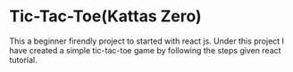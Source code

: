 # Tic-Tac-Toe(Kattas Zero)
This a beginner firendly project to started with react js. Under this project I have created a simple tic-tac-toe game by following the steps given react tutorial.
